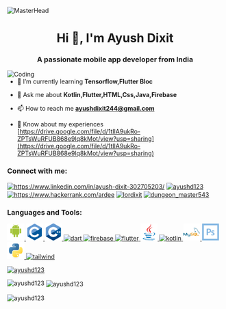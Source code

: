 ![MasterHead](https://referbruv.com/wp-content/uploads/2022/05/flutter-banner.png)
<h1 align="center">Hi 👋, I'm Ayush Dixit</h1>
<h3 align="center">A passionate mobile app developer from India</h3>
<img align="right" alt="Coding" width="600" src="https://camo.githubusercontent.com/cae12fddd9d6982901d82580bdf321d81fb299141098ca1c2d4891870827bf17/68747470733a2f2f6d69726f2e6d656469756d2e636f6d2f6d61782f313336302f302a37513379765349765f7430696f4a2d5a2e676966">




- 🌱 I’m currently learning **Tensorflow,Flutter Bloc**

- 💬 Ask me about **Kotlin,Flutter,HTML,Css,Java,Firebase**

- 📫 How to reach me **ayushdixit244@gmail.com**

- 📄 Know about my experiences [https://drive.google.com/file/d/1tIlA9ukRo-ZPTsWuRFUB868e9lq8kMot/view?usp=sharing](https://drive.google.com/file/d/1tIlA9ukRo-ZPTsWuRFUB868e9lq8kMot/view?usp=sharing)

<h3 align="left">Connect with me:</h3>
<p align="left">
<a href="https://linkedin.com/in/https://www.linkedin.com/in/ayush-dixit-302705203/" target="blank"><img align="center" src="https://raw.githubusercontent.com/rahuldkjain/github-profile-readme-generator/master/src/images/icons/Social/linked-in-alt.svg" alt="https://www.linkedin.com/in/ayush-dixit-302705203/" height="30" width="40" /></a>
<a href="https://www.codechef.com/users/ayushd123" target="blank"><img align="center" src="https://cdn.jsdelivr.net/npm/simple-icons@3.1.0/icons/codechef.svg" alt="ayushd123" height="30" width="40" /></a>
<a href="https://www.hackerrank.com/https://www.hackerrank.com/ardee" target="blank"><img align="center" src="https://raw.githubusercontent.com/rahuldkjain/github-profile-readme-generator/master/src/images/icons/Social/hackerrank.svg" alt="https://www.hackerrank.com/ardee" height="30" width="40" /></a>
<a href="https://codeforces.com/profile/lordixit" target="blank"><img align="center" src="https://raw.githubusercontent.com/rahuldkjain/github-profile-readme-generator/master/src/images/icons/Social/codeforces.svg" alt="lordixit" height="30" width="40" /></a>
<a href="https://www.leetcode.com/dungeon_master543" target="blank"><img align="center" src="https://raw.githubusercontent.com/rahuldkjain/github-profile-readme-generator/master/src/images/icons/Social/leet-code.svg" alt="dungeon_master543" height="30" width="40" /></a>
</p>

<h3 align="left">Languages and Tools:</h3>
<p align="left"> <a href="https://developer.android.com" target="_blank" rel="noreferrer"> <img src="https://raw.githubusercontent.com/devicons/devicon/master/icons/android/android-original-wordmark.svg" alt="android" width="40" height="40"/> </a> <a href="https://www.cprogramming.com/" target="_blank" rel="noreferrer"> <img src="https://raw.githubusercontent.com/devicons/devicon/master/icons/c/c-original.svg" alt="c" width="40" height="40"/> </a> <a href="https://www.w3schools.com/cpp/" target="_blank" rel="noreferrer"> <img src="https://raw.githubusercontent.com/devicons/devicon/master/icons/cplusplus/cplusplus-original.svg" alt="cplusplus" width="40" height="40"/> </a> <a href="https://dart.dev" target="_blank" rel="noreferrer"> <img src="https://www.vectorlogo.zone/logos/dartlang/dartlang-icon.svg" alt="dart" width="40" height="40"/> </a> <a href="https://firebase.google.com/" target="_blank" rel="noreferrer"> <img src="https://www.vectorlogo.zone/logos/firebase/firebase-icon.svg" alt="firebase" width="40" height="40"/> </a> <a href="https://flutter.dev" target="_blank" rel="noreferrer"> <img src="https://www.vectorlogo.zone/logos/flutterio/flutterio-icon.svg" alt="flutter" width="40" height="40"/> </a> <a href="https://www.java.com" target="_blank" rel="noreferrer"> <img src="https://raw.githubusercontent.com/devicons/devicon/master/icons/java/java-original.svg" alt="java" width="40" height="40"/> </a> <a href="https://kotlinlang.org" target="_blank" rel="noreferrer"> <img src="https://www.vectorlogo.zone/logos/kotlinlang/kotlinlang-icon.svg" alt="kotlin" width="40" height="40"/> </a> <a href="https://www.mysql.com/" target="_blank" rel="noreferrer"> <img src="https://raw.githubusercontent.com/devicons/devicon/master/icons/mysql/mysql-original-wordmark.svg" alt="mysql" width="40" height="40"/> </a> <a href="https://www.photoshop.com/en" target="_blank" rel="noreferrer"> <img src="https://raw.githubusercontent.com/devicons/devicon/master/icons/photoshop/photoshop-line.svg" alt="photoshop" width="40" height="40"/> </a> <a href="https://www.python.org" target="_blank" rel="noreferrer"> <img src="https://raw.githubusercontent.com/devicons/devicon/master/icons/python/python-original.svg" alt="python" width="40" height="40"/> </a> <a href="https://tailwindcss.com/" target="_blank" rel="noreferrer"> <img src="https://www.vectorlogo.zone/logos/tailwindcss/tailwindcss-icon.svg" alt="tailwind" width="40" height="40"/> </a> </p>
<p align="left"> <a href="https://github.com/ryo-ma/github-profile-trophy"><img src="https://github-profile-trophy.vercel.app/?username=ayushd123" alt="ayushd123" /></a> </p>

<p><img align="left" src="https://github-readme-stats.vercel.app/api/top-langs?username=ayushd123&show_icons=true&locale=en&layout=compact" alt="ayushd123" /></p>

<p>&nbsp;<img align="center" src="https://github-readme-stats.vercel.app/api?username=ayushd123&show_icons=true&locale=en" alt="ayushd123" /></p>

<p><img align="center" src="https://github-readme-streak-stats.herokuapp.com/?user=ayushd123&" alt="ayushd123" /></p>
